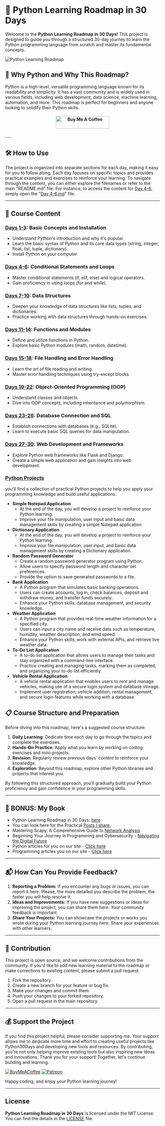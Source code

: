 # 🚀 Python Learning Roadmap in 30 Days

Welcome to the **Python Learning Roadmap in 30 Days!** This project is designed to guide you through a structured 30-day journey to learn the Python programming language from scratch and master its fundamental concepts.



![Python Learning Roadmap](source/python-in-30-days.png)

## 🐍 Why Python and Why This Roadmap?

Python is a high-level, versatile programming language known for its readability and simplicity. 
It has a vast community and is widely used in various fields, including web development, data science, machine learning, automation, and more. 
This roadmap is perfect for beginners and anyone looking to solidify their Python skills.

<h4 align="center">
<a href="https://buymeacoffee.com/halildeniz" target="_blank"><img src="https://cdn.buymeacoffee.com/buttons/default-orange.png" alt="Buy Me A Coffee" height="41" width="174"></a>
</h4>
---

## 🛠️ **How to Use**
The project is organized into separate sections for each day, making it easy for you to follow along. 
Each day focuses on specific topics and provides practical examples and exercises to reinforce your learning.
To navigate through the content, you can either explore the filenames or refer to the main "README.md" file. 
For instance, to access the content for [Day 4-6](30%20Days%20Essentials/Days-4-6.md), simply open the "[Day 4-6.md](30%20Days%20Essentials/Days-4-6.md)" file.

---

## 📁 Course Content

### [Days 1-3](30%20Days%20Essentials/Days-1-3.md): Basic Concepts and Installation
- Understand Python's introduction and why it's popular.
- Learn the basic syntax of Python and its core data types (string, integer, float, list, tuple, dictionary).
- Install Python on your computer.

### [Days 4-6](30%20Days%20Essentials/Days-4-6.md): Conditional Statements and Loops
- Master conditional statements (if, elif, else) and logical operators.
- Gain proficiency in using loops (for and while).

### [Days 7-10](30%20Days%20Essentials/Days-7-10.md): Data Structures
- Deepen your knowledge of data structures like lists, tuples, and dictionaries.
- Practice working with data structures through hands-on exercises.

### [Days 11-14](30%20Days%20Essentials/Days-11-14.md): Functions and Modules
- Define and utilize functions in Python.
- Explore basic Python modules (math, random, datetime).

### [Days 15-18](30%20Days%20Essentials/Days-15-18.md): File Handling and Error Handling
- Learn the art of file reading and writing.
- Master error handling techniques using try-except blocks.

### [Days 19-22](30%20Days%20Essentials/Days-19-22.md): Object-Oriented Programming (OOP)
- Understand classes and objects.
- Dive into OOP concepts, including inheritance and polymorphism.

### [Days 23-26](30%20Days%20Essentials/Days-23-26.md): Database Connection and SQL
- Establish connections with databases (e.g., SQLite).
- Learn to execute basic SQL queries for data manipulation.

### [Days 27-30](30%20Days%20Essentials/Days-27-30.md): Web Development and Frameworks
- Explore Python web frameworks like Flask and Django.
- Create a simple web application and gain insights into web development.


### [Python Projects](Projects/Readme.md)
you'll find a collection of practical Python projects to help you apply your programming knowledge and build useful applications.

* **Simple Notepad Application**
  - At the end of the day, you will develop a project to reinforce your Python learning.
  - Improve your file manipulation, user input and basic data management skills by creating a simple Notepad application
* **Dictionary Application**
  - At the end of the day, you will develop a project to reinforce your Python learning.
  - Improve your file manipulation, user input, and basic data management skills by creating a Dictionary application.
* **Random Password Generator**
  - Create a random password generator program using Python.
  - Allow users to specify password length and character set preferences.
  - Provide the option to save generated passwords to a file.
* **Bank Application**
  - A Python program that simulates basic banking operations.
  - Users can create accounts, log in, check balances, deposit and withdraw money, and transfer funds securely.
  - Enhance your Python skills, database management, and security knowledge.
* **Weather Application**
  - A Python program that provides real-time weather information for a specified city.
  - Users can input a city name and receive data such as temperature, humidity, weather description, and wind speed.
  - Enhance your Python skills, work with external APIs, and retrieve live weather data.
* **To-Do List Application**
  - A to-do list application that allows users to manage their tasks and stay organized with a command-line interface.
  - Practice creating and managing tasks, marking them as completed, and organizing your to-do list efficiently.
* **Vehicle Rental Application**
  - A vehicle rental application that enables users to rent and manage vehicles, making use of a secure login system and database storage.
  - Implement user registration, vehicle addition, rental management, and secure login features while working with a database.

## 📋 Course Structure and Preparation

Before diving into this roadmap, here's a suggested course structure:

1. **Daily Learning**: Dedicate time each day to go through the topics and complete the exercises.
2. **Hands-On Practice**: Apply what you learn by working on coding exercises and mini-projects.
3. **Revision**: Regularly review previous days' content to reinforce your knowledge.
4. **Exploration**: Beyond this roadmap, explore other Python libraries and projects that interest you.

By following this structured approach, you'll gradually build your Python proficiency and gain confidence in your programming skills.

---

## 📖 BONUS: My Book
- Python Learning Roadmap in 30 Days: [here](https://github.com/HalilDeniz/Python30Days)
- You can look here for the Practical [Posts I share.](https://www.buymeacoffee.com/halildeniz/posts)
- Mastering Scapy: A Comprehensive Guide to [Network Analysis](https://denizhalil.com/2023/11/12/scapy-guide-to-network-analysis-book/)
- Beginning Your Journey in Programming and Cybersecurity - [Navigating the Digital Future](https://www.buymeacoffee.com/halildeniz/e/191664)
- Python articles for you on our site - [Click here](https://denizhalil.com/category/python/)
- Programming articles you on our site - [Click here](https://denizhalil.com/category/programming/)
---

## 📬 How Can You Provide Feedback?
1. **Reporting a Problem:** If you encounter any bugs or issues, you can report it here. Please, the more detailed you describe the problem, the faster you will help resolve it.
2. **Ideas and Improvements:** If you have new suggestions or ideas for improving the project, you can share them here. Your community feedback is important.
3. **Share Your Projects:** You can showcase the projects or works you wrote during your Python learning journey here. Share your experiences with other learners.

---

## 🤝 Contribution

This project is open source, and we welcome contributions from the community. If you'd like to add new learning material to the roadmap or make corrections to existing content, please submit a pull request.
1. Fork the repository.
2. Create a new branch for your feature or bug fix.
3. Make your changes and commit them.
4. Push your changes to your forked repository.
5. Open a pull request in the main repository.

---

## 💰 Support the Project

If you find this project helpful, please consider supporting me. 
Your support allows me to dedicate more time and effort to creating useful projects like Python30Days and developing new tools and resources. 
By contributing, you're not only helping improve existing tools but also inspiring new ideas and innovations.
Thank you for your support! Together, let's continue building and learning.

[![BuyMeACoffee](https://img.shields.io/badge/Buy%20Me%20a%20Coffee-ffdd00?style=for-the-badge&logo=buy-me-a-coffee&logoColor=black)](https://buymeacoffee.com/halildeniz) 
[![Patreon](https://img.shields.io/badge/Patreon-F96854?style=for-the-badge&logo=patreon&logoColor=white)](https://patreon.com/denizhalil)

Happy coding, and enjoy your Python learning journey!

---

## License

**Python Learning Roadmap in 30 Days** is licensed under the MIT License. You can find the details in the [LICENSE](LICENSE) file.

